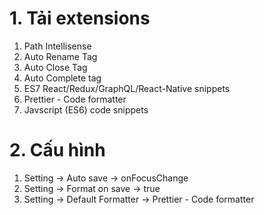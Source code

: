 # 1. Tải extensions

1. Path Intellisense
2. Auto Rename Tag
3. Auto Close Tag
4. Auto Complete tag
5. ES7 React/Redux/GraphQL/React-Native snippets
6. Prettier - Code formatter
7. Javscript (ES6) code snippets

# 2. Cấu hình

1. Setting -> Auto save -> onFocusChange
2. Setting -> Format on save -> true
3. Setting -> Default Formatter -> Prettier - Code formatter
